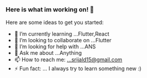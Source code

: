 ### Here is what im working on! 👋


Here are some ideas to get you started:

- 🌱 I’m currently learning ...Flutter,React
- 👯 I’m looking to collaborate on ...Flutter
- 🤔 I’m looking for help with ...ANS
- 💬 Ask me about ...Anything
- 📫 How to reach me: ...srijald15@gmail.com
- ⚡ Fun fact: ... I always try to learn something new :)
